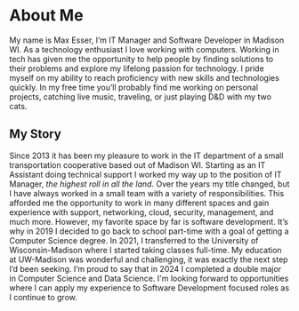 # About Me

My name is Max Esser, I’m IT Manager and Software Developer in Madison WI. As a
technology enthusiast I love working with computers. Working in tech has given
me the opportunity to help people by finding solutions to their problems and
explore my lifelong passion for technology. I pride myself on my ability to
reach proficiency with new skills and technologies quickly. In my free time
you’ll probably find me working on personal projects, catching live music,
traveling, or just playing D\&D with my two cats.

## My Story

Since 2013 it has been my pleasure to work in the IT department of a small
transportation cooperative based out of Madison WI. Starting as an IT Assistant
doing technical support I worked my way up to the position of IT Manager, *the
highest roll in all the land*. Over the years my title changed, but I have
always worked in a small team with a variety of responsibilities. This afforded
me the opportunity to work in many different spaces and gain experience with
support, networking, cloud, security, management, and much more. However, my
favorite space by far is software development. It’s why in 2019 I decided to go
back to school part-time with a goal of getting a Computer Science degree. In
2021, I transferred to the University of Wisconsin-Madison where I started
taking classes full-time. My education at UW-Madison was wonderful and
challenging, it was exactly the next step I’d been seeking. I’m proud to say
that in 2024 I completed a double major in Computer Science and Data Science.
I'm looking forward to opportunities where I can apply my experience to Software
Development focused roles as I continue to grow.
